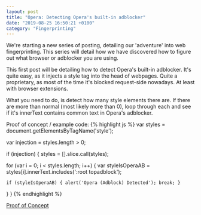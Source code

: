 ```yaml
---
layout: post
title: "Opera: Detecting Opera's built-in adblocker"
date: "2019-08-25 16:50:21 +0100"
category: "Fingerprinting"
---
```


We're starting a new series of posting, detailing our 'adventure' into web fingerprinting. This series will detail how we have discovered how to figure out what browser or adblocker you are using.

This first post will be detailing how to detect Opera's built-in adblocker. It's quite easy, as it injects a style tag into the head of webpages. Quite a proprietary, as most of the time it's blocked request-side nowadays. At least with browser extensions.

What you need to do, is detect how many style elements there are. If there are more than normal (most likely more than 0), loop through each and see if it's innerText contains common text in Opera's adblocker.

Proof of concept / example code:
{% highlight js %}
var styles = document.getElementsByTagName('style');

var injection = styles.length > 0;

if (injection) {
  styles = [].slice.call(styles);

  for (var i = 0; i < styles.length; i++) {
    var styleIsOperaAB = styles[i].innerText.includes(':root topadblock');

    if (styleIsOperaAB) { alert('Opera (Adblock) Detected'); break; }
  }
}
{% endhighlight %}

[Proof of Concept](https://oojmed.com/Web-Multiprint/#opera-adblock)
